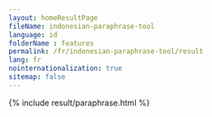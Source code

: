 ```yaml
---
layout: homeResultPage
fileName: indonesian-paraphrase-tool
language: id
folderName : features
permalink: /fr/indonesian-paraphrase-tool/result
lang: fr
nointernationalization: true
sitemap: false
---
```

{% include result/paraphrase.html %}

<script src="/js/result/paraprashing.js" data-foldername="{{page.folderName}}" data-lang="{{page.lang}}"></script>